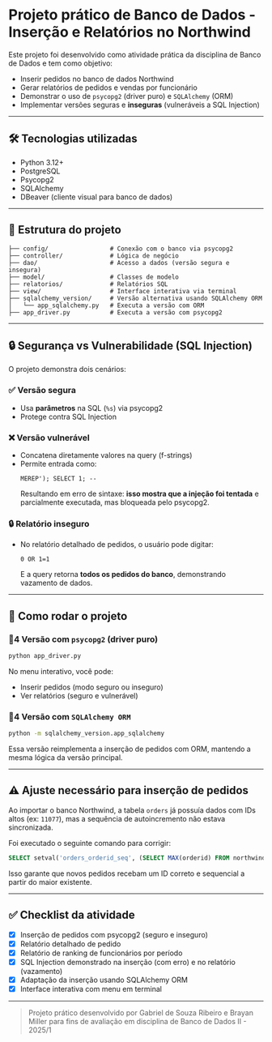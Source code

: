 # Projeto prático de Banco de Dados - Inserção e Relatórios no Northwind

Este projeto foi desenvolvido como atividade prática da disciplina de Banco de Dados e tem como objetivo:

- Inserir pedidos no banco de dados Northwind
- Gerar relatórios de pedidos e vendas por funcionário
- Demonstrar o uso de `psycopg2` (driver puro) e `SQLAlchemy` (ORM)
- Implementar versões seguras e **inseguras** (vulneráveis a SQL Injection)

---

## :hammer_and_wrench: Tecnologias utilizadas
- Python 3.12+
- PostgreSQL
- Psycopg2
- SQLAlchemy
- DBeaver (cliente visual para banco de dados)

---

## :file_folder: Estrutura do projeto

```
├── config/                 # Conexão com o banco via psycopg2
├── controller/             # Lógica de negócio
├── dao/                    # Acesso a dados (versão segura e insegura)
├── model/                  # Classes de modelo
├── relatorios/             # Relatórios SQL
├── view/                   # Interface interativa via terminal
├── sqlalchemy_version/     # Versão alternativa usando SQLAlchemy ORM
│   └── app_sqlalchemy.py   # Executa a versão com ORM
├── app_driver.py           # Executa a versão com psycopg2
```

---

## :lock: Segurança vs Vulnerabilidade (SQL Injection)

O projeto demonstra dois cenários:

### ✅ Versão segura
- Usa **parâmetros** na SQL (`%s`) via psycopg2
- Protege contra SQL Injection

### ❌ Versão vulnerável
- Concatena diretamente valores na query (f-strings)
- Permite entrada como:
  ```
  MEREP'); SELECT 1; --
  ```
  Resultando em erro de sintaxe: **isso mostra que a injeção foi tentada** e parcialmente executada, mas bloqueada pelo psycopg2.

### 🔒 Relatório inseguro
- No relatório detalhado de pedidos, o usuário pode digitar:
  ```
  0 OR 1=1
  ```
  E a query retorna **todos os pedidos do banco**, demonstrando vazamento de dados.

---

## :rocket: Como rodar o projeto

### ὜4 Versão com `psycopg2` (driver puro)
```bash
python app_driver.py
```
No menu interativo, você pode:
- Inserir pedidos (modo seguro ou inseguro)
- Ver relatórios (seguro e vulnerável)

### ὜4 Versão com `SQLAlchemy ORM`
```bash
python -m sqlalchemy_version.app_sqlalchemy
```
Essa versão reimplementa a inserção de pedidos com ORM, mantendo a mesma lógica da versão principal.

---

## :warning: Ajuste necessário para inserção de pedidos

Ao importar o banco Northwind, a tabela `orders` já possuía dados com IDs altos (ex: `11077`), mas a sequência de autoincremento não estava sincronizada.

Foi executado o seguinte comando para corrigir:
```sql
SELECT setval('orders_orderid_seq', (SELECT MAX(orderid) FROM northwind.orders));
```
Isso garante que novos pedidos recebam um ID correto e sequencial a partir do maior existente.

---

## :white_check_mark: Checklist da atividade

- [x] Inserção de pedidos com psycopg2 (seguro e inseguro)
- [x] Relatório detalhado de pedido
- [x] Relatório de ranking de funcionários por período
- [x] SQL Injection demonstrado na inserção (com erro) e no relatório (vazamento)
- [x] Adaptação da inserção usando SQLAlchemy ORM
- [x] Interface interativa com menu em terminal

---

> Projeto prático desenvolvido por Gabriel de Souza Ribeiro e Brayan Miller para fins de avaliação em disciplina de Banco de Dados II - 2025/1


